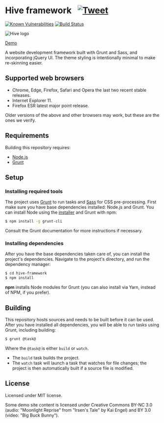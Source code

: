 # Hive framework &nbsp; [![Tweet](https://img.shields.io/twitter/url/http/shields.io.svg?style=social)](https://twitter.com/intent/tweet?text=A%20website%20development%20framework%20built%20with%20Grunt%20and%20Sass.%20The%20theme%20styling%20is%20intentionally%20minimal%20to%20make%20re-skinning%20easier.&url=https://hive-framework.philwareham.co.uk/&via=philwareham&hashtags=html,css,js,framework,webdesign)

[![Known Vulnerabilities](https://snyk.io/test/github/philwareham/hive-framework/badge.svg?targetFile=package.json)](https://snyk.io/test/github/philwareham/hive-framework?targetFile=package.json)
[![Build Status](https://travis-ci.org/philwareham/hive-framework.svg)](https://travis-ci.org/philwareham/hive-framework)

![Hive logo](https://github.com/philwareham/hive-framework/blob/master/public/favicon-192x192.png)

[Demo](https://hive-framework.philwareham.co.uk/)

A website development framework built with Grunt and Sass, and incorporating jQuery UI. The theme styling is intentionally minimal to make re-skinning easier.

## Supported web browsers

* Chrome, Edge, Firefox, Safari and Opera the last two recent stable releases.
* Internet Explorer 11.
* Firefox ESR latest major point release.

Older versions of the above and other browsers may work, but these are the ones we verify.

## Requirements

Building this repository requires:

* [Node.js](https://nodejs.org/)
* [Grunt](https://gruntjs.com/)

## Setup

### Installing required tools

The project uses [Grunt](https://gruntjs.com/) to run tasks and [Sass](https://sass-lang.com/) for CSS pre-processing. First make sure you have base dependencies installed: Node.js and Grunt. You can install Node using the [installer](https://nodejs.org) and Grunt with npm:

```bash
$ npm install -g grunt-cli
```

Consult the Grunt documentation for more instructions if necessary.

### Installing dependencies

After you have the base dependencies taken care of, you can install the project's dependencies. Navigate to the project's directory, and run the dependency manager:

```bash
$ cd hive-framework
$ npm install
```

**npm** installs Node modules for Grunt (you can also install via Yarn, instead of NPM, if you prefer).

## Building

This repository hosts sources and needs to be built before it can be used. After you have installed all dependencies, you will be able to run tasks using Grunt, including building:

```bash
$ grunt @task@
```

Where the `@task@` is either `build` or `watch`.

* The `build` task builds the project.
* The `watch` task will launch a task that watches for file changes; the project is then automatically built if a source file is modified.

## License

Licensed under MIT license.

Some demo site content is licensed under Creative Commons BY-NC 3.0 (audio: "Moonlight Reprise" from "Irsen's Tale" by Kai Engel) and BY 3.0 (video: "Big Buck Bunny").
